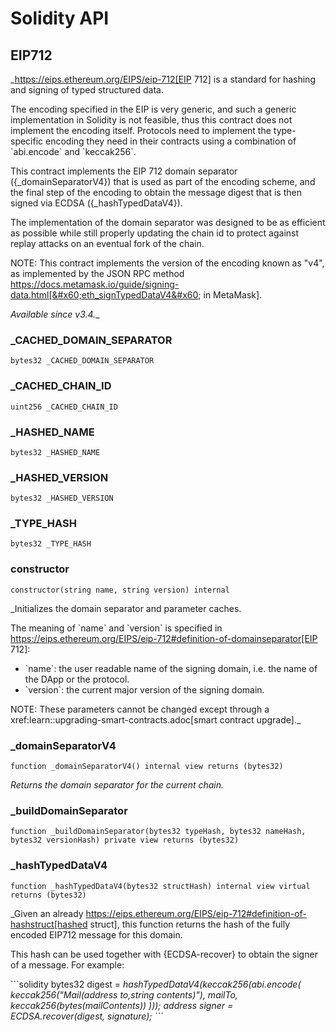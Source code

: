 # Solidity API

## EIP712

_https://eips.ethereum.org/EIPS/eip-712[EIP 712] is a standard for hashing and signing of typed structured data.

The encoding specified in the EIP is very generic, and such a generic implementation in Solidity is not feasible,
thus this contract does not implement the encoding itself. Protocols need to implement the type-specific encoding
they need in their contracts using a combination of &#x60;abi.encode&#x60; and &#x60;keccak256&#x60;.

This contract implements the EIP 712 domain separator ({_domainSeparatorV4}) that is used as part of the encoding
scheme, and the final step of the encoding to obtain the message digest that is then signed via ECDSA
({_hashTypedDataV4}).

The implementation of the domain separator was designed to be as efficient as possible while still properly updating
the chain id to protect against replay attacks on an eventual fork of the chain.

NOTE: This contract implements the version of the encoding known as &quot;v4&quot;, as implemented by the JSON RPC method
https://docs.metamask.io/guide/signing-data.html[&#x60;eth_signTypedDataV4&#x60; in MetaMask].

_Available since v3.4.__

### _CACHED_DOMAIN_SEPARATOR

```solidity
bytes32 _CACHED_DOMAIN_SEPARATOR
```

### _CACHED_CHAIN_ID

```solidity
uint256 _CACHED_CHAIN_ID
```

### _HASHED_NAME

```solidity
bytes32 _HASHED_NAME
```

### _HASHED_VERSION

```solidity
bytes32 _HASHED_VERSION
```

### _TYPE_HASH

```solidity
bytes32 _TYPE_HASH
```

### constructor

```solidity
constructor(string name, string version) internal
```

_Initializes the domain separator and parameter caches.

The meaning of &#x60;name&#x60; and &#x60;version&#x60; is specified in
https://eips.ethereum.org/EIPS/eip-712#definition-of-domainseparator[EIP 712]:

- &#x60;name&#x60;: the user readable name of the signing domain, i.e. the name of the DApp or the protocol.
- &#x60;version&#x60;: the current major version of the signing domain.

NOTE: These parameters cannot be changed except through a xref:learn::upgrading-smart-contracts.adoc[smart
contract upgrade]._

### _domainSeparatorV4

```solidity
function _domainSeparatorV4() internal view returns (bytes32)
```

_Returns the domain separator for the current chain._

### _buildDomainSeparator

```solidity
function _buildDomainSeparator(bytes32 typeHash, bytes32 nameHash, bytes32 versionHash) private view returns (bytes32)
```

### _hashTypedDataV4

```solidity
function _hashTypedDataV4(bytes32 structHash) internal view virtual returns (bytes32)
```

_Given an already https://eips.ethereum.org/EIPS/eip-712#definition-of-hashstruct[hashed struct], this
function returns the hash of the fully encoded EIP712 message for this domain.

This hash can be used together with {ECDSA-recover} to obtain the signer of a message. For example:

&#x60;&#x60;&#x60;solidity
bytes32 digest &#x3D; _hashTypedDataV4(keccak256(abi.encode(
    keccak256(&quot;Mail(address to,string contents)&quot;),
    mailTo,
    keccak256(bytes(mailContents))
)));
address signer &#x3D; ECDSA.recover(digest, signature);
&#x60;&#x60;&#x60;_

